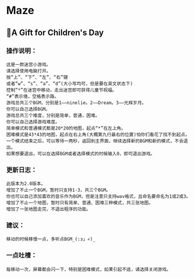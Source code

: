 # Maze  
## :tokyo_tower:A Gift for Children's Day  	

### 操作说明：
	这是一款迷宫小游戏。
	请选择使用电脑打开。
	按“上”、“下”、“左”、“右”键
	或者“w”、“s”、“a”、“d”(大小写均可，但是要在英文状态下)
	控制“*”在迷宫中移动，走出迷宫即可获得儿童节祝福。
	“#”表示墙，空格表示路。
	游戏总共三个BGM，分别是1——ninelie。2——Dream。3——光辉岁月。
	你可以自己选择BGM。
	游戏总共三个难度，分别是简单，普通，困难。
	你可以自己选择游戏难度。
	简单模式和普通模式都是20*20的地图，起点“*”在左上角。
	困难模式是43*43的地图，起点在右上角(大概第九行最右的位置)怕你们看花了找不到起点。
	一个模式结束之后，可以等待一两秒，返回到主界面，继续选择新的BGM和新的模式，不会退出。
	如果想要退出，可以在选择BGM或者选择模式的时候输入0，即可退出游戏。
	

### 更新日志：
	此版本为2.0版本。
	增加了不止一个BGM，暂时只支持1-3，共三个BGM。
	你也可以自己添加喜欢的音乐作为BGM，但是注意只支持wav格式，且命名要命名为1或2或3。
	增加了不止一个地图，暂时只有简单、普通、困难三种模式，共三张地图。
	增加了一张地图走完，不退出程序的功能。


### 建议：
    移动的时候移慢一点，多听点BGM_(:з」∠)_


### 一点吐槽：
    每移动一次，屏幕都会闪一下，特别是困难模式，如果引起不适，请选择关闭游戏。
